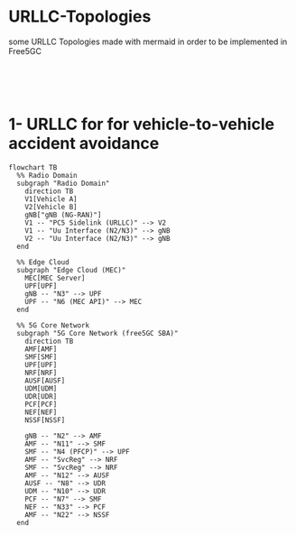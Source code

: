 # URLLC-Topologies
some URLLC Topologies made with mermaid in order to be implemented in Free5GC

<br><br><br>

# 1- URLLC for for vehicle-to-vehicle accident avoidance

```mermaid
flowchart TB
  %% Radio Domain
  subgraph "Radio Domain"
    direction TB
    V1[Vehicle A]
    V2[Vehicle B]
    gNB["gNB (NG‑RAN)"]
    V1 -- "PC5 Sidelink (URLLC)" --> V2
    V1 -- "Uu Interface (N2/N3)" --> gNB
    V2 -- "Uu Interface (N2/N3)" --> gNB
  end

  %% Edge Cloud
  subgraph "Edge Cloud (MEC)"
    MEC[MEC Server]
    UPF[UPF]
    gNB -- "N3" --> UPF
    UPF -- "N6 (MEC API)" --> MEC
  end

  %% 5G Core Network
  subgraph "5G Core Network (free5GC SBA)"
    direction TB
    AMF[AMF]
    SMF[SMF]
    UPF[UPF]
    NRF[NRF]
    AUSF[AUSF]
    UDM[UDM]
    UDR[UDR]
    PCF[PCF]
    NEF[NEF]
    NSSF[NSSF]

    gNB -- "N2" --> AMF
    AMF -- "N11" --> SMF
    SMF -- "N4 (PFCP)" --> UPF
    AMF -- "SvcReg" --> NRF
    SMF -- "SvcReg" --> NRF
    AMF -- "N12" --> AUSF
    AUSF -- "N8" --> UDR
    UDM -- "N10" --> UDR
    PCF -- "N7" --> SMF
    NEF -- "N33" --> PCF
    AMF -- "N22" --> NSSF
  end

```

